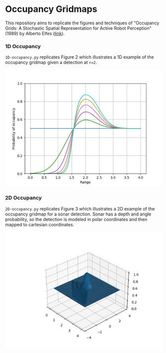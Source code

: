 # Occupancy Gridmaps

This repository aims to replicate the figures and techniques of "Occupancy Grids: A Stochastic 
Spatial Representation for Active Robot Perception" (1989) by Alberto Elfes ([link](https://arxiv.org/abs/1304.1098)).

### 1D Occupancy

`1D-occupancy.py` replicates Figure 2 which illustrates a 1D example of the occupancy gridmap given
a detection at `r=2`.

![Figure 2: 1D Occupancy](./1D-occupancy.png)

### 2D Occupancy

`2D-occupancy.py` replicates Figure 3 which illustrates a 2D example of the occupancy gridmap for a
sonar detection. Sonar has a depth and angle probability, so the detection is modeled in polar
coordinates and then mapped to cartesian coordinates.

![Figure 2: 1D Occupancy](./2D-occupancy.png)
